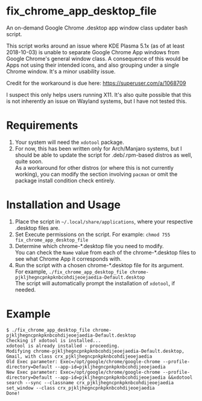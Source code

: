 # fix_chrome_app_desktop_file
An on-demand Google Chrome .desktop app window class updater bash script.

This script works around an issue where KDE Plasma 5.1x (as of at least 2018-10-03) is unable to separate Google Chrome App windows from Google Chrome's general window class. A consequence of this would be Apps not using their intended icons, and also grouping under a single Chrome window. It's a minor usability issue.

Credit for the workaround is due here: https://superuser.com/a/1068709

I suspect this only helps users running X11. It's also quite possible that this is not inherently an issue on Wayland systems, but I have not tested this.


# Requirements
1. Your system will need the `xdotool` package.
2. For now, this has been written only for Arch/Manjaro systems, but I should be able to update the script for .deb/.rpm-based distros as well, quite soon.  
As a workaround for other distros (or where this is not currently working), you can modify the section involving `pacman` or omit the package install condition check entirely.

# Installation and Usage
1. Place the script in `~/.local/share/applications`, where your respective .desktop files are.
2. Set Execute permissions on the script. For example: `chmod 755 fix_chrome_app_desktop_file`
3. Determine which chrome-\*.desktop file you need to modify.  
You can check the `Name` value from each of the chrome-\*.desktop files to see what Chrome App it corresponds with.
4. Run the script with a chosen chrome-\*.desktop file for its argument.  
For example, `./fix_chrome_app_desktop_file chrome-pjkljhegncpnkpknbcohdijeoejaedia-Default.desktop`  
The script will automatically prompt the installation of `xdotool`, if needed.

# Example
```
$ ./fix_chrome_app_desktop_file chrome-pjkljhegncpnkpknbcohdijeoejaedia-Default.desktop
Checking if xdotool is installed...
xdotool is already installed - proceeding.
Modifying chrome-pjkljhegncpnkpknbcohdijeoejaedia-Default.desktop, Gmail, with class crx_pjkljhegncpnkpknbcohdijeoejaedia
Old Exec parameter: Exec=/opt/google/chrome/google-chrome --profile-directory=Default --app-id=pjkljhegncpnkpknbcohdijeoejaedia
New Exec parameter: Exec=/opt/google/chrome/google-chrome --profile-directory=Default --app-id=pjkljhegncpnkpknbcohdijeoejaedia &&xdotool search --sync --classname crx_pjkljhegncpnkpknbcohdijeoejaedia set_window --class crx_pjkljhegncpnkpknbcohdijeoejaedia
Done!
```
